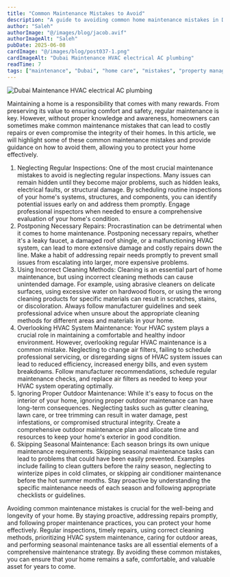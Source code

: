 ```yaml
---
title: "Common Maintenance Mistakes to Avoid"
description: "A guide to avoiding common home maintenance mistakes in Dubai, with tips for inspections, repairs, cleaning, and seasonal care."
author: "Saleh"
authorImage: "@/images/blog/jacob.avif"
authorImageAlt: "Saleh"
pubDate: 2025-06-08
cardImage: "@/images/blog/post037-1.png"
cardImageAlt: "Dubai Maintenance HVAC electrical AC plumbing"
readTime: 7
tags: ["maintenance", "Dubai", "home care", "mistakes", "property management"]
---
```


![Dubai Maintenance HVAC electrical AC plumbing](@/images/blog/post037-1.png "Dubai Maintenance HVAC electrical AC plumbing")

Maintaining a home is a responsibility that comes with many rewards. From preserving its value to ensuring comfort and safety, regular maintenance is key. However, without proper knowledge and awareness, homeowners can sometimes make common maintenance mistakes that can lead to costly repairs or even compromise the integrity of their homes. In this article, we will highlight some of these common maintenance mistakes and provide guidance on how to avoid them, allowing you to protect your home effectively.

1.  Neglecting Regular Inspections: One of the most crucial maintenance mistakes to avoid is neglecting regular inspections. Many issues can remain hidden until they become major problems, such as hidden leaks, electrical faults, or structural damage. By scheduling routine inspections of your home's systems, structures, and components, you can identify potential issues early on and address them promptly. Engage professional inspectors when needed to ensure a comprehensive evaluation of your home's condition.
2.  Postponing Necessary Repairs: Procrastination can be detrimental when it comes to home maintenance. Postponing necessary repairs, whether it's a leaky faucet, a damaged roof shingle, or a malfunctioning HVAC system, can lead to more extensive damage and costly repairs down the line. Make a habit of addressing repair needs promptly to prevent small issues from escalating into larger, more expensive problems.
3.  Using Incorrect Cleaning Methods: Cleaning is an essential part of home maintenance, but using incorrect cleaning methods can cause unintended damage. For example, using abrasive cleaners on delicate surfaces, using excessive water on hardwood floors, or using the wrong cleaning products for specific materials can result in scratches, stains, or discoloration. Always follow manufacturer guidelines and seek professional advice when unsure about the appropriate cleaning methods for different areas and materials in your home.
4.  Overlooking HVAC System Maintenance: Your HVAC system plays a crucial role in maintaining a comfortable and healthy indoor environment. However, overlooking regular HVAC maintenance is a common mistake. Neglecting to change air filters, failing to schedule professional servicing, or disregarding signs of HVAC system issues can lead to reduced efficiency, increased energy bills, and even system breakdowns. Follow manufacturer recommendations, schedule regular maintenance checks, and replace air filters as needed to keep your HVAC system operating optimally.
5.  Ignoring Proper Outdoor Maintenance: While it's easy to focus on the interior of your home, ignoring proper outdoor maintenance can have long-term consequences. Neglecting tasks such as gutter cleaning, lawn care, or tree trimming can result in water damage, pest infestations, or compromised structural integrity. Create a comprehensive outdoor maintenance plan and allocate time and resources to keep your home's exterior in good condition.
6.  Skipping Seasonal Maintenance: Each season brings its own unique maintenance requirements. Skipping seasonal maintenance tasks can lead to problems that could have been easily prevented. Examples include failing to clean gutters before the rainy season, neglecting to winterize pipes in cold climates, or skipping air conditioner maintenance before the hot summer months. Stay proactive by understanding the specific maintenance needs of each season and following appropriate checklists or guidelines.

Avoiding common maintenance mistakes is crucial for the well-being and longevity of your home. By staying proactive, addressing repairs promptly, and following proper maintenance practices, you can protect your home effectively. Regular inspections, timely repairs, using correct cleaning methods, prioritizing HVAC system maintenance, caring for outdoor areas, and performing seasonal maintenance tasks are all essential elements of a comprehensive maintenance strategy. By avoiding these common mistakes, you can ensure that your home remains a safe, comfortable, and valuable asset for years to come.

